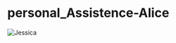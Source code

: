 # personal_Assistence-Alice
![Jessica](https://user-images.githubusercontent.com/62838398/136791263-c1f9846a-01d5-4c05-8c19-5c3967db1653.gif)
